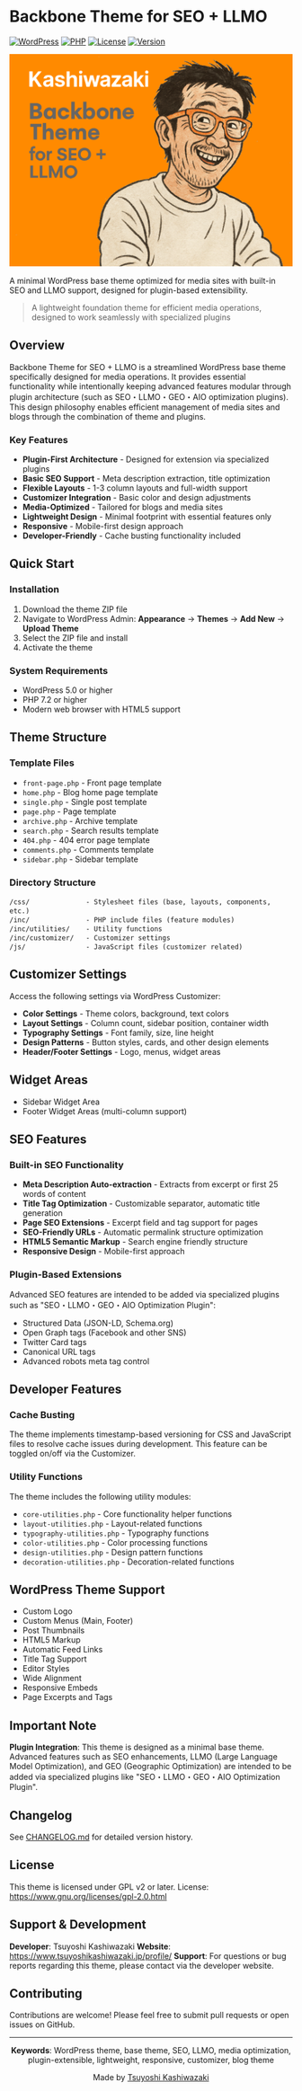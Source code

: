 # Backbone Theme for SEO + LLMO

[![WordPress](https://img.shields.io/badge/WordPress-5.0%2B-blue.svg)](https://wordpress.org/)
[![PHP](https://img.shields.io/badge/PHP-7.2%2B-purple.svg)](https://php.net/)
[![License](https://img.shields.io/badge/License-GPL--2.0--or--later-green.svg)](https://www.gnu.org/licenses/gpl-2.0.html)
[![Version](https://img.shields.io/badge/Version-1.0.4--dev-orange.svg)](https://github.com/TsuyoshiKashiwazaki/wp-theme-backbone-seo-llmo/releases)

![Backbone Theme Screenshot](screenshot.png)

A minimal WordPress base theme optimized for media sites with built-in SEO and LLMO support, designed for plugin-based extensibility.

> A lightweight foundation theme for efficient media operations, designed to work seamlessly with specialized plugins

## Overview

Backbone Theme for SEO + LLMO is a streamlined WordPress base theme specifically designed for media operations. It provides essential functionality while intentionally keeping advanced features modular through plugin architecture (such as SEO・LLMO・GEO・AIO optimization plugins). This design philosophy enables efficient management of media sites and blogs through the combination of theme and plugins.

### Key Features

- **Plugin-First Architecture** - Designed for extension via specialized plugins
- **Basic SEO Support** - Meta description extraction, title optimization
- **Flexible Layouts** - 1-3 column layouts and full-width support
- **Customizer Integration** - Basic color and design adjustments
- **Media-Optimized** - Tailored for blogs and media sites
- **Lightweight Design** - Minimal footprint with essential features only
- **Responsive** - Mobile-first design approach
- **Developer-Friendly** - Cache busting functionality included

## Quick Start

### Installation

1. Download the theme ZIP file
2. Navigate to WordPress Admin: **Appearance** → **Themes** → **Add New** → **Upload Theme**
3. Select the ZIP file and install
4. Activate the theme

### System Requirements

- WordPress 5.0 or higher
- PHP 7.2 or higher
- Modern web browser with HTML5 support

## Theme Structure

### Template Files

- `front-page.php` - Front page template
- `home.php` - Blog home page template
- `single.php` - Single post template
- `page.php` - Page template
- `archive.php` - Archive template
- `search.php` - Search results template
- `404.php` - 404 error page template
- `comments.php` - Comments template
- `sidebar.php` - Sidebar template

### Directory Structure

```
/css/              - Stylesheet files (base, layouts, components, etc.)
/inc/              - PHP include files (feature modules)
/inc/utilities/    - Utility functions
/inc/customizer/   - Customizer settings
/js/               - JavaScript files (customizer related)
```

## Customizer Settings

Access the following settings via WordPress Customizer:

- **Color Settings** - Theme colors, background, text colors
- **Layout Settings** - Column count, sidebar position, container width
- **Typography Settings** - Font family, size, line height
- **Design Patterns** - Button styles, cards, and other design elements
- **Header/Footer Settings** - Logo, menus, widget areas

## Widget Areas

- Sidebar Widget Area
- Footer Widget Areas (multi-column support)

## SEO Features

### Built-in SEO Functionality

- **Meta Description Auto-extraction** - Extracts from excerpt or first 25 words of content
- **Title Tag Optimization** - Customizable separator, automatic title generation
- **Page SEO Extensions** - Excerpt field and tag support for pages
- **SEO-Friendly URLs** - Automatic permalink structure optimization
- **HTML5 Semantic Markup** - Search engine friendly structure
- **Responsive Design** - Mobile-first approach

### Plugin-Based Extensions

Advanced SEO features are intended to be added via specialized plugins such as "SEO・LLMO・GEO・AIO Optimization Plugin":

- Structured Data (JSON-LD, Schema.org)
- Open Graph tags (Facebook and other SNS)
- Twitter Card tags
- Canonical URL tags
- Advanced robots meta tag control

## Developer Features

### Cache Busting

The theme implements timestamp-based versioning for CSS and JavaScript files to resolve cache issues during development. This feature can be toggled on/off via the Customizer.

### Utility Functions

The theme includes the following utility modules:

- `core-utilities.php` - Core functionality helper functions
- `layout-utilities.php` - Layout-related functions
- `typography-utilities.php` - Typography functions
- `color-utilities.php` - Color processing functions
- `design-utilities.php` - Design pattern functions
- `decoration-utilities.php` - Decoration-related functions

## WordPress Theme Support

- Custom Logo
- Custom Menus (Main, Footer)
- Post Thumbnails
- HTML5 Markup
- Automatic Feed Links
- Title Tag Support
- Editor Styles
- Wide Alignment
- Responsive Embeds
- Page Excerpts and Tags

## Important Note

**Plugin Integration**: This theme is designed as a minimal base theme. Advanced features such as SEO enhancements, LLMO (Large Language Model Optimization), and GEO (Geographic Optimization) are intended to be added via specialized plugins like "SEO・LLMO・GEO・AIO Optimization Plugin".

## Changelog

See [CHANGELOG.md](CHANGELOG.md) for detailed version history.

## License

This theme is licensed under GPL v2 or later.
License: https://www.gnu.org/licenses/gpl-2.0.html

## Support & Development

**Developer**: Tsuyoshi Kashiwazaki
**Website**: https://www.tsuyoshikashiwazaki.jp/profile/
**Support**: For questions or bug reports regarding this theme, please contact via the developer website.

## Contributing

Contributions are welcome! Please feel free to submit pull requests or open issues on GitHub.

---

<div align="center">

**Keywords**: WordPress theme, base theme, SEO, LLMO, media optimization, plugin-extensible, lightweight, responsive, customizer, blog theme

Made by [Tsuyoshi Kashiwazaki](https://github.com/TsuyoshiKashiwazaki)

</div>
